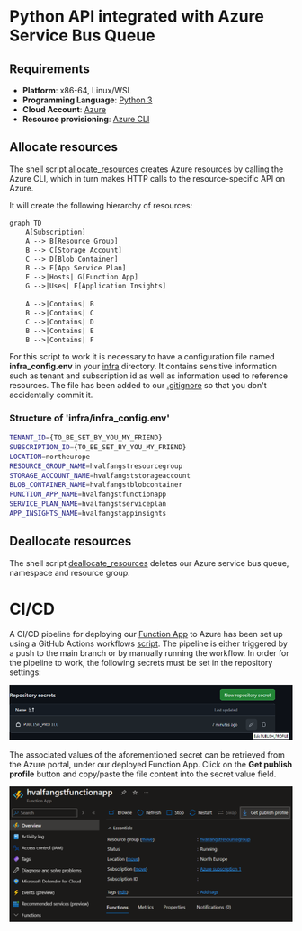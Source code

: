 # Python API integrated with Azure Service Bus Queue

## Requirements

- **Platform**: x86-64, Linux/WSL
- **Programming Language**: [Python 3](https://www.python.org/downloads/)
- **Cloud Account**: [Azure](https://azure.microsoft.com/en-us/pricing/purchase-options/azure-account)
- **Resource provisioning**: [Azure CLI](https://learn.microsoft.com/en-us/cli/azure/)


## Allocate resources

The shell script [allocate_resources](infra/allocate_resources.sh) creates Azure resources by calling the Azure CLI, which in turn
makes HTTP calls to the resource-specific API on Azure. 

It will create the following hierarchy of resources:

```mermaid
graph TD
    A[Subscription]
    A --> B[Resource Group]
    B --> C[Storage Account]
    C --> D[Blob Container]
    B --> E[App Service Plan]
    E -->|Hosts| G[Function App]
    G -->|Uses| F[Application Insights]

    A -->|Contains| B
    B -->|Contains| C
    C -->|Contains| D
    B -->|Contains| E
    B -->|Contains| F
```

For this script to work it is necessary to have a configuration file named **infra_config.env** in your [infra](infra) directory. It contains sensitive information
such as tenant and subscription id as well as information used to reference resources. The file has been added to our [.gitignore](.gitignore) so that you don't accidentally commit it.
### Structure of 'infra/infra_config.env'
```bash
TENANT_ID={TO_BE_SET_BY_YOU_MY_FRIEND}
SUBSCRIPTION_ID={TO_BE_SET_BY_YOU_MY_FRIEND}
LOCATION=northeurope
RESOURCE_GROUP_NAME=hvalfangstresourcegroup
STORAGE_ACCOUNT_NAME=hvalfangststorageaccount
BLOB_CONTAINER_NAME=hvalfangstblobcontainer
FUNCTION_APP_NAME=hvalfangstfunctionapp
SERVICE_PLAN_NAME=hvalfangstserviceplan
APP_INSIGHTS_NAME=hvalfangstappinsights
```

## Deallocate resources

The shell script [deallocate_resources](infra/deallocate_resources.sh) deletes our Azure service bus queue, namespace and resource group.

# CI/CD

A CI/CD pipeline for deploying our [Function App](hvalfangst_function/function_app.py) to Azure has been set up using a GitHub Actions workflows [script](.github/workflows/deploy_to_azure.yml). The pipeline is either triggered by a push to the main branch or by manually running the workflow. 
In order for the pipeline to work, the following secrets must be set in the repository settings:

![img.png](img.png)

The associated values of the aforementioned secret can be retrieved from the Azure portal, under our deployed Function App.
Click on the **Get publish profile** button and copy/paste the file content into the secret value field.

![img_1.png](img_1.png)